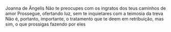 Joanna de Ângelis
Não te preocupes com os ingratos dos teus caminhos de amor
Prossegue, ofertando luz, sem te inquietares com a teimosia da treva Não é, portanto, importante, o tratamento que te deem em retribuição, mas sim, o que prossigas fazendo por eles
